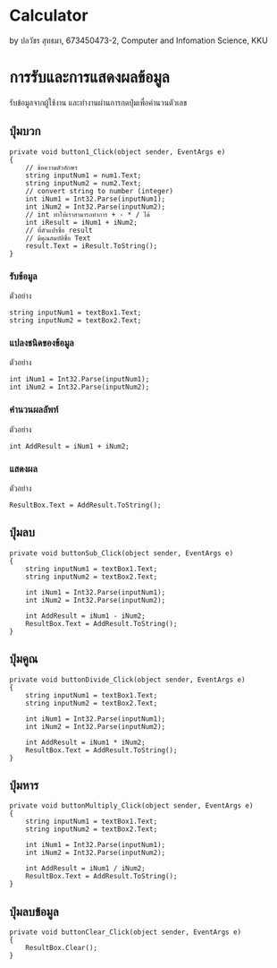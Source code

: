 # Calculator

by ปลวัชร สุทธมา,
673450473-2,
Computer and Infomation Science, KKU

# การรับและการแสดงผลข้อมูล

รับข้อมูลจากผู้ใช้งาน และทำงานผ่านการกดปุ่มเพื่อคำนวนตัวเลข

## ปุ่มบวก

```
private void button1_Click(object sender, EventArgs e)
{
    // ข้อความตัวอักษร
    string inputNum1 = num1.Text;
    string inputNum2 = num2.Text;
    // convert string to number (integer)
    int iNum1 = Int32.Parse(inputNum1);
    int iNum2 = Int32.Parse(inputNum2);
    // int ทำให้เราสามารถทำการ + - * / ได้
    int iResult = iNum1 + iNum2;
    // ที่ตัวแปรชื่อ result
    // มีคุณสมบัติชื่อ Text
    result.Text = iResult.ToString();
}
```

### รับข้อมูล

ตัวอย่าง

```
string inputNum1 = textBox1.Text;
string inputNum2 = textBox2.Text;
```

### แปลงชนิดของข้อมูล

ตัวอย่าง

```
int iNum1 = Int32.Parse(inputNum1);
int iNum2 = Int32.Parse(inputNum2);
```

### คำนวนผลลัพท์

ตัวอย่าง

```
int AddResult = iNum1 + iNum2;
```

### แสดงผล

ตัวอย่าง

```
ResultBox.Text = AddResult.ToString();
```

## ปุ่มลบ
```
private void buttonSub_Click(object sender, EventArgs e)
{
    string inputNum1 = textBox1.Text;
    string inputNum2 = textBox2.Text;

    int iNum1 = Int32.Parse(inputNum1);
    int iNum2 = Int32.Parse(inputNum2);

    int AddResult = iNum1 - iNum2;
    ResultBox.Text = AddResult.ToString();
}

```
## ปุ่มคูณ
```
private void buttonDivide_Click(object sender, EventArgs e)
{
    string inputNum1 = textBox1.Text;
    string inputNum2 = textBox2.Text;

    int iNum1 = Int32.Parse(inputNum1);
    int iNum2 = Int32.Parse(inputNum2);

    int AddResult = iNum1 * iNum2;
    ResultBox.Text = AddResult.ToString();
}

```
## ปุ่มหาร
```
private void buttonMultiply_Click(object sender, EventArgs e)
{
    string inputNum1 = textBox1.Text;
    string inputNum2 = textBox2.Text;

    int iNum1 = Int32.Parse(inputNum1);
    int iNum2 = Int32.Parse(inputNum2);

    int AddResult = iNum1 / iNum2;
    ResultBox.Text = AddResult.ToString();
}

```
## ปุ่มลบข้อมูล
```
private void buttonClear_Click(object sender, EventArgs e)
{
    ResultBox.Clear();
}

```
